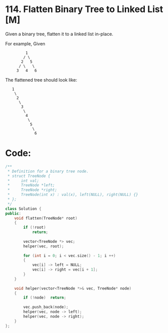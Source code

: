 # 114. Flatten Binary Tree to Linked List [M]
Given a binary tree, flatten it to a linked list in-place.

For example,
Given
```
         1
        / \
       2   5
      / \   \
     3   4   6
```
The flattened tree should look like:
```
   1
    \
     2
      \
       3
        \
         4
          \
           5
            \
             6
```

# Code:
```c++
/**
 * Definition for a binary tree node.
 * struct TreeNode {
 *     int val;
 *     TreeNode *left;
 *     TreeNode *right;
 *     TreeNode(int x) : val(x), left(NULL), right(NULL) {}
 * };
 */
class Solution {
public:
    void flatten(TreeNode* root) 
    {
        if (!root)
            return;
            
        vector<TreeNode *> vec;
        helper(vec, root);
        
        for (int i = 0; i < vec.size() - 1; i ++)
        {    
            vec[i] -> left = NULL;
            vec[i] -> right = vec[i + 1];
        }
    }
    
    void helper(vector<TreeNode *>& vec, TreeNode* node)
    {
        if (!node)  return;
        
        vec.push_back(node);
        helper(vec, node -> left);
        helper(vec, node -> right);
    }
};
```
